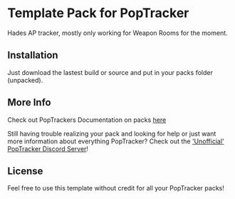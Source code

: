 # Template Pack for PopTracker

Hades AP tracker, mostly only working for Weapon Rooms for the moment.

## Installation

Just download the lastest build or source and put in your packs folder (unpacked).

## More Info

Check out PopTrackers Documentation on packs [here](https://github.com/black-sliver/PopTracker/blob/master/doc/PACKS.md)

Still having trouble realizing your pack and looking for help or just want more information about everything PopTracker? Check out the ['Unofficial' PopTracker Discord Server](https://discord.com/invite/gwThqMCPgK)!

## License

Feel free to use this template without credit for all your PopTracker packs!